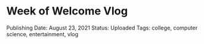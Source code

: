 # Week of Welcome Vlog

Publishing Date: August 23, 2021
Status: Uploaded
Tags: college, computer science, entertainment, vlog